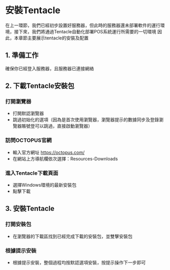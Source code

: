 # 安裝Tentacle
在上一環節，我們已經初步設置好服務器，但此時的服務器還未部署軟件的運行環境，接下來，我們將通過Tentacle自動化部署POS系統運行所需要的一切環境
因此，本章節主要展示tentacle的安裝及配置

## 1. 準備工作

確保你已經登入服務器，且服務器已連接網絡

## 2. 下載Tentacle安裝包

### 打開瀏覽器
- 打開默認瀏覽器
- 跳過初始化的選項（因為是首次使用瀏覽器，瀏覽器提示的數據同步及登錄瀏覽器賬號登可以跳過，直接啟動瀏覽器）

### 訪問OCTOPUS官網
- 輸入官方網址 https://octopus.com/
- 在網站上方導航欄依次選擇：Resources-Downloads

### 進入Tentacle下載頁面
- 選擇Windows環境的最新安裝包
- 點擊下載

## 3. 安裝Tentacle

### 打開安裝包
- 在瀏覽器的下載區找到已經完成下載的安裝包，並雙擊安裝包

### 根據提示安裝
- 根據提示安裝，整個過程均按默認選項安裝，按提示操作下一步即可
  
